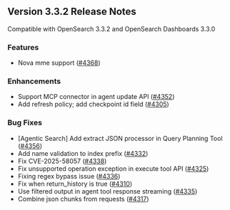 ## Version 3.3.2 Release Notes

Compatible with OpenSearch 3.3.2 and OpenSearch Dashboards 3.3.0

### Features
* Nova mme support ([#4368](https://github.com/opensearch-project/ml-commons/pull/4368))

### Enhancements

* Support MCP connector in agent update API ([#4352](https://github.com/opensearch-project/ml-commons/pull/4352))
* Add refresh policy; add checkpoint id field ([#4305](https://github.com/opensearch-project/ml-commons/pull/4305))

### Bug Fixes
* [Agentic Search] Add extract JSON processor in Query Planning Tool ([#4356](https://github.com/opensearch-project/ml-commons/pull/4356))
* Add name validation to index prefix ([#4332](https://github.com/opensearch-project/ml-commons/pull/4332))
* Fix CVE-2025-58057 ([#4338](https://github.com/opensearch-project/ml-commons/pull/4338))
* Fix unsupported operation exception in execute tool API ([#4325](https://github.com/opensearch-project/ml-commons/pull/4325))
* Fixing regex bypass issue ([#4336](https://github.com/opensearch-project/ml-commons/pull/4336))
* Fix when return_history is true ([#4310](https://github.com/opensearch-project/ml-commons/pull/4310))
* Use filtered output in agent tool response streaming ([#4335](https://github.com/opensearch-project/ml-commons/pull/4335))
* Combine json chunks from requests ([#4317](https://github.com/opensearch-project/ml-commons/pull/4317))
